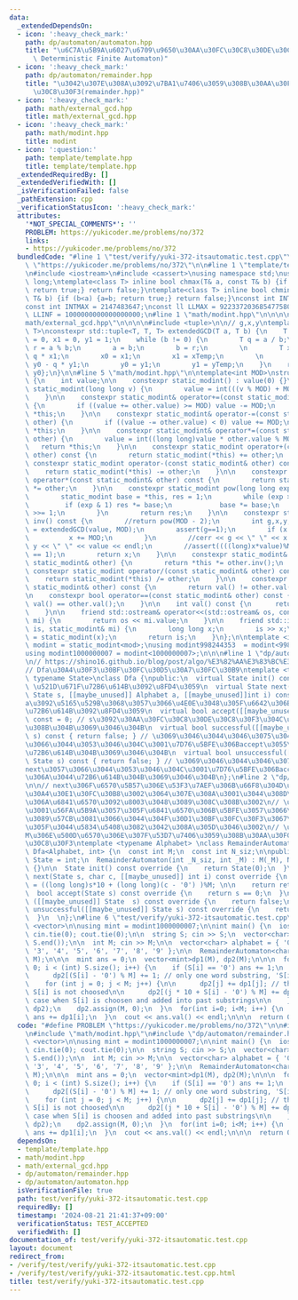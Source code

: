```yaml
---
data:
  _extendedDependsOn:
  - icon: ':heavy_check_mark:'
    path: dp/automaton/automaton.hpp
    title: "\u6C7A\u5B9A\u6027\u6709\u9650\u30AA\u30FC\u30C8\u30DE\u30C8\u30F3(DFA,\
      \ Deterministic Finite Automaton)"
  - icon: ':heavy_check_mark:'
    path: dp/automaton/remainder.hpp
    title: "\u3042\u307E\u308A\u3092\u7BA1\u7406\u3059\u308B\u30AA\u30FC\u30C8\u30DE\
      \u30C8\u30F3(remainder.hpp)"
  - icon: ':heavy_check_mark:'
    path: math/external_gcd.hpp
    title: math/external_gcd.hpp
  - icon: ':heavy_check_mark:'
    path: math/modint.hpp
    title: modint
  - icon: ':question:'
    path: template/template.hpp
    title: template/template.hpp
  _extendedRequiredBy: []
  _extendedVerifiedWith: []
  _isVerificationFailed: false
  _pathExtension: cpp
  _verificationStatusIcon: ':heavy_check_mark:'
  attributes:
    '*NOT_SPECIAL_COMMENTS*': ''
    PROBLEM: https://yukicoder.me/problems/no/372
    links:
    - https://yukicoder.me/problems/no/372
  bundledCode: "#line 1 \"test/verify/yuki-372-itsautomatic.test.cpp\"\n#define PROBLEM\
    \ \"https://yukicoder.me/problems/no/372\"\n\n#line 1 \"template/template.hpp\"\
    \n#include <iostream>\n#include <cassert>\nusing namespace std;\nusing ll = long\
    \ long;\ntemplate<class T> inline bool chmax(T& a, const T& b) {if (a<b) {a=b;\
    \ return true;} return false;}\ntemplate<class T> inline bool chmin(T& a, const\
    \ T& b) {if (b<a) {a=b; return true;} return false;}\nconst int INTINF = 1000001000;\n\
    const int INTMAX = 2147483647;\nconst ll LLMAX = 9223372036854775807;\nconst ll\
    \ LLINF = 1000000000000000000;\n#line 1 \"math/modint.hpp\"\n\n\n\n#line 1 \"\
    math/external_gcd.hpp\"\n\n\n\n#include <tuple>\n\n// g,x,y\ntemplate<typename\
    \ T>\nconstexpr std::tuple<T, T, T> extendedGCD(T a, T b) {\n    T x0 = 1, y0\
    \ = 0, x1 = 0, y1 = 1;\n    while (b != 0) {\n        T q = a / b;\n        T\
    \ r = a % b;\n        a = b;\n        b = r;\n        \n        T xTemp = x0 -\
    \ q * x1;\n        x0 = x1;\n        x1 = xTemp;\n        \n        T yTemp =\
    \ y0 - q * y1;\n        y0 = y1;\n        y1 = yTemp;\n    }\n    return {a, x0,\
    \ y0};\n}\n\n#line 5 \"math/modint.hpp\"\n\ntemplate<int MOD>\nstruct static_modint\
    \ {\n    int value;\n\n    constexpr static_modint() : value(0) {}\n\n    constexpr\
    \ static_modint(long long v) {\n        value = int(((v % MOD) + MOD) % MOD);\n\
    \    }\n\n    constexpr static_modint& operator+=(const static_modint& other)\
    \ {\n        if ((value += other.value) >= MOD) value -= MOD;\n        return\
    \ *this;\n    }\n\n    constexpr static_modint& operator-=(const static_modint&\
    \ other) {\n        if ((value -= other.value) < 0) value += MOD;\n        return\
    \ *this;\n    }\n\n    constexpr static_modint& operator*=(const static_modint&\
    \ other) {\n        value = int((long long)value * other.value % MOD);\n     \
    \   return *this;\n    }\n\n    constexpr static_modint operator+(const static_modint&\
    \ other) const {\n        return static_modint(*this) += other;\n    }\n\n   \
    \ constexpr static_modint operator-(const static_modint& other) const {\n    \
    \    return static_modint(*this) -= other;\n    }\n\n    constexpr static_modint\
    \ operator*(const static_modint& other) const {\n        return static_modint(*this)\
    \ *= other;\n    }\n\n    constexpr static_modint pow(long long exp) const {\n\
    \        static_modint base = *this, res = 1;\n        while (exp > 0) {\n   \
    \         if (exp & 1) res *= base;\n            base *= base;\n            exp\
    \ >>= 1;\n        }\n        return res;\n    }\n\n    constexpr static_modint\
    \ inv() const {\n        //return pow(MOD - 2);\n        int g,x,y;\n        tie(g,x,y)\
    \ = extendedGCD(value, MOD);\n        assert(g==1);\n        if (x < 0) {\n  \
    \          x += MOD;\n        }\n        //cerr << g << \" \" << x << \" \" <<\
    \ y << \" \" << value << endl;\n        //assert((((long)x*value)%MOD + MOD)%MOD\
    \ == 1);\n        return x;\n    }\n\n    constexpr static_modint& operator/=(const\
    \ static_modint& other) {\n        return *this *= other.inv();\n    }\n\n   \
    \ constexpr static_modint operator/(const static_modint& other) const {\n    \
    \    return static_modint(*this) /= other;\n    }\n\n    constexpr bool operator!=(const\
    \ static_modint& other) const {\n        return val() != other.val();\n    }\n\
    \n    constexpr bool operator==(const static_modint& other) const {\n        return\
    \ val() == other.val();\n    }\n\n    int val() const {\n      return this->value;\n\
    \    }\n\n    friend std::ostream& operator<<(std::ostream& os, const static_modint&\
    \ mi) {\n        return os << mi.value;\n    }\n\n    friend std::istream& operator>>(std::istream&\
    \ is, static_modint& mi) {\n        long long x;\n        is >> x;\n        mi\
    \ = static_modint(x);\n        return is;\n    }\n};\n\ntemplate <int mod>\nusing\
    \ modint = static_modint<mod>;\nusing modint998244353  = modint<998244353>;\n\
    using modint1000000007 = modint<1000000007>;\n\n\n#line 1 \"dp/automaton/automaton.hpp\"\
    \n// https://shino16.github.io/blog/post/algo/%E3%82%AA%E3%83%BC%E3%83%88%E3%83%9E%E3%83%88%E3%83%B3/\n\
    // Dfa\u30A4\u30F3\u30BF\u30FC\u30D5\u30A7\u30FC\u30B9\ntemplate <typename Alphabet,\
    \ typename State>\nclass Dfa {\npublic:\n  virtual State init() const = 0; //\
    \ \u521D\u671F\u72B6\u614B\u3092\u8FD4\u3059\n  virtual State next([[maybe_unused]]\
    \ State s, [[maybe_unused]] Alphabet a, [[maybe_unused]]int i) const = 0; // s\u306B\
    a\u3092\u5165\u529B\u3068\u3057\u3066\u4E0E\u3048\u305F\u6642\u306E\u6B21\u306E\
    \u72B6\u614B\u3092\u8FD4\u3059\n  virtual bool accept([[maybe_unused]] State s)\
    \ const = 0; // s\u3092\u30AA\u30FC\u30C8\u30DE\u30C8\u30F3\u304C\u53D7\u7406\u3059\
    \u308B\u304B\u3069\u3046\u304B\n  virtual bool successful([[maybe_unused]] State\
    \ s) const { return false; } // \u3069\u3046\u3044\u3046\u3075\u3046\u306Bnext\u3057\
    \u3066\u3044\u3053\u3046\u304C\u3001\u7D76\u5BFE\u306Baccept\u3055\u308C\u308B\
    \u72B6\u614B\u304B\u3069\u3046\u304B\n  virtual bool unsuccessful([[maybe_unused]]\
    \ State s) const { return false; } // \u3069\u3046\u3044\u3046\u3075\u3046\u306B\
    next\u3057\u3066\u3044\u3053\u3046\u304C\u3001\u7D76\u5BFE\u306Baccpet\u3055\u308C\
    \u306A\u3044\u72B6\u614B\u304B\u3069\u3046\u304B\n};\n#line 2 \"dp/automaton/remainder.hpp\"\
    \n\n// next\u306F\u6570\u5B57\u306E\u53F3\u7AEF\u306B\u66F8\u304D\u52A0\u3048\u308B\
    \u30A4\u30E1\u30FC\u30B8\u3002\u3064\u307E\u308A\u3001\u3044\u308D\u3044\u308D\
    \u306A\u6841\u6570\u3092\u8003\u3048\u3089\u308C\u308B\u3002\n// \u3057\u304B\u3057\
    \u3001\u56FA\u5B9A\u3057\u305F\u6841\u6570\u306B\u5BFE\u3057\u3066\u5DE6\u304B\
    \u3089\u57CB\u3081\u3066\u3044\u304F\u30D1\u30BF\u30FC\u30F3\u3067\u4F7F\u3044\
    \u305F\u3044\u5834\u5408\u3082\u3042\u308A\u305D\u3046\u3002\n// \u6570\u5B57\u306E\
    M\u306E\u500D\u6570\u306E\u307F\u53D7\u7406\u3059\u308B\u30AA\u30FC\u30C8\u30DE\
    \u30C8\u30F3\ntemplate <typename Alphabet> \nclass RemainderAutomaton : public\
    \ Dfa<Alphabet, int> {\n  const int M;\n  const int N_siz;\n\npublic:\n  using\
    \ State = int;\n  RemainderAutomaton(int _N_siz, int _M) : M(_M), N_siz(_N_siz)\
    \ {}\n\n  State init() const override {\n    return State(0);\n  }\n\n  State\
    \ next(State s, char c, [[maybe_unused]] int i) const override {\n    State ret\
    \ = ((long long)s*10 + (long long)(c - '0') )%M; \n\n    return ret;\n  }\n\n\
    \  bool accept(State s) const override {\n    return s == 0;\n  }\n\n  bool successful\
    \ ([[maybe_unused]] State  s) const override {\n    return false;\n  }\n\n  bool\
    \ unsuccessful([[maybe_unused]] State s) const override {\n    return false;\n\
    \  }\n  \n};\n#line 6 \"test/verify/yuki-372-itsautomatic.test.cpp\"\n#include\
    \ <vector>\n\nusing mint = modint1000000007;\n\nint main() {\n  ios::sync_with_stdio(0);\
    \ cin.tie(0); cout.tie(0);\n\n  string S; cin >> S;\n  vector<char> svec(S.begin(),\
    \ S.end());\n\n  int M; cin >> M;\n\n  vector<char> alphabet = { '0', '1', '2',\
    \ '3', '4', '5', '6', '7', '8', '9' };\n\n  RemainderAutomaton<char> ra(S.size(),\
    \ M);\n\n\n  mint ans = 0;\n  vector<mint>dp1(M), dp2(M);\n\n\n  for (int i =\
    \ 0; i < (int) S.size(); i++) {\n    if (S[i] == '0') ans += 1;\n    else {\n\
    \      dp2[(S[i] - '0') % M] += 1; // only one word substring, 'S[i]' .\n    }\n\
    \    for (int j = 0; j < M; j++) {\n\n      dp2[j] += dp1[j]; // the case when\
    \ S[i] is not choosed\n\n      dp2[(j * 10 + S[i] - '0') % M] += dp1[j]; // the\
    \ case when S[i] is choosen and added into past substrings\n\n    }\n\n    swap(dp1,\
    \ dp2);\n    dp2.assign(M, 0);\n  }\n  for(int i=0; i<M; i++) {\n    if (ra.accept(i))\
    \ ans += dp1[i];\n  }\n  cout << ans.val() << endl;\n\n\n  return 0;\n}\n"
  code: "#define PROBLEM \"https://yukicoder.me/problems/no/372\"\n\n#include \"template/template.hpp\"\
    \n#include \"math/modint.hpp\"\n#include \"dp/automaton/remainder.hpp\"\n#include\
    \ <vector>\n\nusing mint = modint1000000007;\n\nint main() {\n  ios::sync_with_stdio(0);\
    \ cin.tie(0); cout.tie(0);\n\n  string S; cin >> S;\n  vector<char> svec(S.begin(),\
    \ S.end());\n\n  int M; cin >> M;\n\n  vector<char> alphabet = { '0', '1', '2',\
    \ '3', '4', '5', '6', '7', '8', '9' };\n\n  RemainderAutomaton<char> ra(S.size(),\
    \ M);\n\n\n  mint ans = 0;\n  vector<mint>dp1(M), dp2(M);\n\n\n  for (int i =\
    \ 0; i < (int) S.size(); i++) {\n    if (S[i] == '0') ans += 1;\n    else {\n\
    \      dp2[(S[i] - '0') % M] += 1; // only one word substring, 'S[i]' .\n    }\n\
    \    for (int j = 0; j < M; j++) {\n\n      dp2[j] += dp1[j]; // the case when\
    \ S[i] is not choosed\n\n      dp2[(j * 10 + S[i] - '0') % M] += dp1[j]; // the\
    \ case when S[i] is choosen and added into past substrings\n\n    }\n\n    swap(dp1,\
    \ dp2);\n    dp2.assign(M, 0);\n  }\n  for(int i=0; i<M; i++) {\n    if (ra.accept(i))\
    \ ans += dp1[i];\n  }\n  cout << ans.val() << endl;\n\n\n  return 0;\n}"
  dependsOn:
  - template/template.hpp
  - math/modint.hpp
  - math/external_gcd.hpp
  - dp/automaton/remainder.hpp
  - dp/automaton/automaton.hpp
  isVerificationFile: true
  path: test/verify/yuki-372-itsautomatic.test.cpp
  requiredBy: []
  timestamp: '2024-08-21 21:41:37+09:00'
  verificationStatus: TEST_ACCEPTED
  verifiedWith: []
documentation_of: test/verify/yuki-372-itsautomatic.test.cpp
layout: document
redirect_from:
- /verify/test/verify/yuki-372-itsautomatic.test.cpp
- /verify/test/verify/yuki-372-itsautomatic.test.cpp.html
title: test/verify/yuki-372-itsautomatic.test.cpp
---
```

